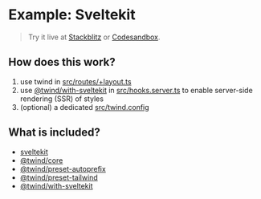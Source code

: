 # Example: Sveltekit

> Try it live at [Stackblitz](https://stackblitz.com/fork/github/tw-in-js/twind/tree/main/examples/with-sveltekit) or [Codesandbox](https://githubbox.com/tw-in-js/twind/tree/main/examples/with-sveltekit).

## How does this work?

1. use twind in [src/routes/+layout.ts](./src/routes/+layout.svelte)
2. use [@twind/with-sveltekit](https://github.com/tw-in-js/twind/tree/main/packages/with-sveltekit) in [src/hooks.server.ts](./src/hooks.server.ts) to enable server-side rendering (SSR) of styles
3. (optional) a dedicated [src/twind.config](./src/twind.config.ts)

## What is included?

- [sveltekit](https://www.npmjs.com/package/@sveltejs/kit)
- [@twind/core](https://github.com/tw-in-js/twind/tree/main/packages/core)
- [@twind/preset-autoprefix](https://github.com/tw-in-js/twind/tree/main/packages/preset-autoprefix)
- [@twind/preset-tailwind](https://github.com/tw-in-js/twind/tree/main/packages/preset-tailwind)
- [@twind/with-sveltekit](https://github.com/tw-in-js/twind/tree/main/packages/with-sveltekit)
